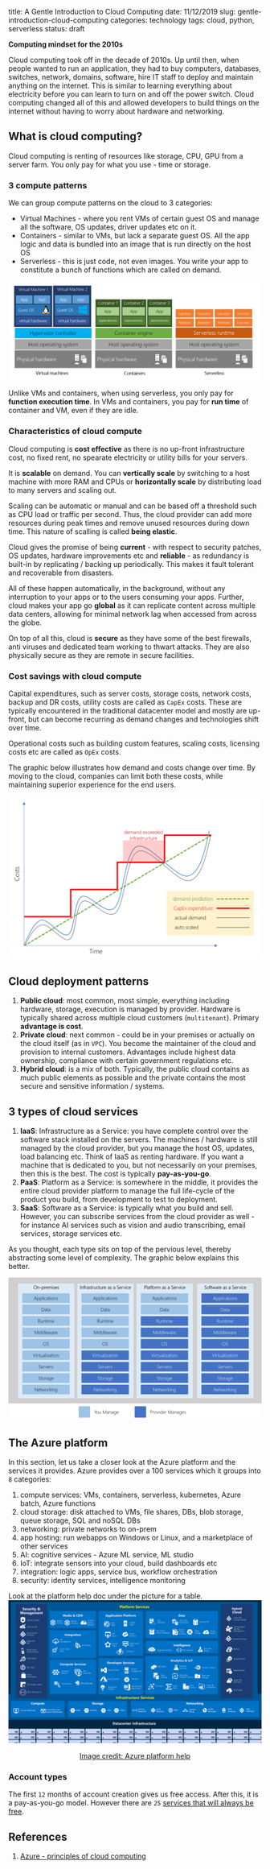 title: A Gentle Introduction to Cloud Computing
date: 11/12/2019
slug: gentle-introduction-cloud-computing
categories: technology
tags: cloud, python, serverless
status: draft

**Computing mindset for the 2010s**

Cloud computing took off in the decade of 2010s. Up until then, when people wanted to run an application, they had to buy computers, databases, switches, network, domains, software, hire IT staff to deploy and maintain anything on the internet. This is similar to learning everything about electricity before you can learn to turn on and off the power switch. Cloud computing changed all of this and allowed developers to build things on the internet without having to worry about hardware and networking.

## What is cloud computing?
<!--TEASER_END-->
Cloud computing is renting of resources like storage, CPU, GPU from a server farm. You only pay for what you use - time or storage.

### 3 compute patterns
We can group compute patterns on the cloud to 3 categories:

 - Virtual Machines - where you rent VMs of certain guest OS and manage all the software, OS updates, driver updates etc on it.
 - Containers - similar to VMs, but lack a separate guest OS. All the app logic and data is bundled into an image that is run directly on the host OS
 - Serverless - this is just code, not even images. You write your app to constitute a bunch of functions which are called on demand.

<img src="/images/vm-vs-container-vs-serverless.png">

Unlike VMs and containers, when using serverless, you only pay for **function execution time**. In VMs and containers, you pay for **run time** of container and VM, even if they are idle.

### Characteristics of cloud compute
Cloud computing is **cost effective** as there is no up-front infrastructure cost, no fixed rent, no spearate electricity or utility bills for your servers.

It is **scalable** on demand. You can **vertically scale** by switching to a host machine with more RAM and CPUs or **horizontally scale** by distributing load to many servers and scaling out.

Scaling can be automatic or manual and can be based off a threshold such as CPU load or traffic per second. Thus, the cloud provider can add more resources during peak times and remove unused resources during down time. This nature of scalling is called **being elastic**.

Cloud gives the promise of being **current** - with respect to security patches, OS updates, hardware improvements etc and **reliable** - as redundancy is built-in by replicating / backing up periodically. This makes it fault tolerant and recoverable from disasters.

All of these happen automatically, in the background, without any interruption to your apps or to the users consuming your apps. Further, cloud makes your app go **global** as it can replicate content across multiple data centers, allowing for minimal network lag when accessed from across the globe.

On top of all this, cloud is **secure** as they have some of the best firewalls, anti viruses and dedicated team working to thwart attacks. They are also physically secure as they are remote in secure facilities.


### Cost savings with cloud compute
Capital expenditures, such as server costs, storage costs, network costs, backup and DR costs, utility costs are called as `CapEx` costs. These are typically encountered in the traditional datacenter model and mostly are up-front, but can become recurring as demand changes and technologies shift over time.

Operational costs such as building custom features, scaling costs, licensing costs etc are called as `OpEx` costs.

The graphic below illustrates how demand and costs change over time. By moving to the cloud, companies can limit both these costs, while maintaining superior experience for the end users.

<img src="/images/capexvsopex.png">

## Cloud deployment patterns

1. **Public cloud**: most common, most simple, everything including hardware, storage, execution is managed by provider. Hardware is typically shared across multiple cloud customers (`multitenant`). Primary **advantage is cost**.
2. **Private cloud**: next common - could be in your premises or actually on the cloud itself (as in `VPC`). You become the maintainer of the cloud and provision to internal customers. Advantages include highest data ownership, compliance with certain government regulations etc.
3. **Hybrid cloud**: is a mix of both. Typically, the public cloud contains as much public elements as possible and the private contains the most secure and sensitive information / systems.

## 3 types of cloud services

1. **IaaS**: Infrastructure as a Service: you have complete control over the software stack installed on the servers. The machines / hardware is still managed by the cloud provider, but you manage the host OS, updates, load balancing etc. Think of IaaS as renting hardware. If you want a machine that is dedicated to you, but not necessarily on your premises, then this is the best. The cost is typically **pay-as-you-go**.
2. **PaaS**: Platform as a Service: is somewhere in the middle, it provides the entire cloud provider platform to manage the full life-cycle of the product you build, from development to test to deployment.
3. **SaaS**: Software as a Service: is typically what you build and sell. However, you can subscribe services from the cloud provider as well - for instance AI services such as vision and audio transcribing, email services, storage services etc.

As you thought, each type sits on top of the pervious level, thereby abstracting some level of complexity. The graphic below explains this better.

<img src="/images/iaas-paas-saas.png">

## The Azure platform
In this section, let us take a closer look at the Azure platform and the services it provides. Azure provides over a 100 services which it groups into `8` categories:

 1. compute services: VMs, containers, serverless, kubernetes, Azure batch, Azure functions
 2. cloud storage: disk attached to VMs, file shares, DBs, blob storage, queue storage, SQL and noSQL DBs
 3. networking: private networks to on-prem
 4. app hosting: run webapps on Windows or Linux, and a marketplace of other services
 5. AI: cognitive services - Azure ML service, ML studio
 6. IoT: integrate sensors into your cloud, build dashboards etc
 7. integration: logic apps, service bus, workflow orchestration
 8. security: identity services, intelligence monitoring

Look at the platform help doc under the picture for a table.
<img src="/images/services-in-azure-platform.png">
<center><a href="https://docs.microsoft.com/en-us/learn/modules/welcome-to-azure/3-tour-of-azure-services">Image credit: Azure platform help</a></center>

### Account types
The first `12` months of account creation gives us free access. After this, it is a pay-as-you-go model. However there are `25` [services that will always be free](https://azure.microsoft.com/en-us/free/#new-products).

## References
1. [Azure - principles of cloud computing](https://docs.microsoft.com/en-us/learn/modules/principles-cloud-computing)
